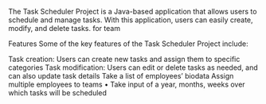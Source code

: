 The Task Scheduler Project is a Java-based application that allows users to schedule and manage tasks. With this application, users can easily create, modify, and delete tasks. for  team

Features
Some of the key features of the Task Scheduler Project include:

Task creation: Users can create new tasks and assign them to specific categories
Task modification: Users can edit or delete tasks as needed, and can also update task details
Take a list of employees’ biodata 
Assign multiple employees to teams
• Take input of a year, months, weeks over which tasks will be scheduled